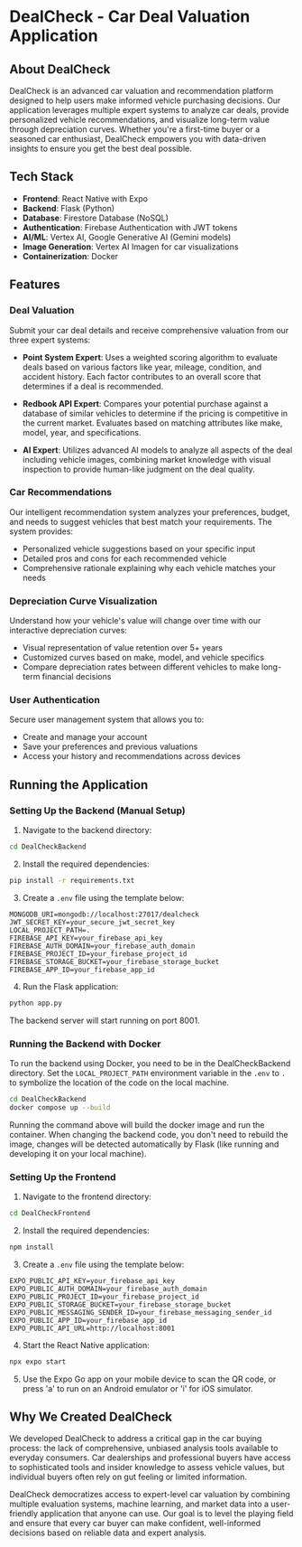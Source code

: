 # DealCheck - Car Deal Valuation Application

## About DealCheck

DealCheck is an advanced car valuation and recommendation platform designed to help users make informed vehicle purchasing decisions. Our application leverages multiple expert systems to analyze car deals, provide personalized vehicle recommendations, and visualize long-term value through depreciation curves. Whether you're a first-time buyer or a seasoned car enthusiast, DealCheck empowers you with data-driven insights to ensure you get the best deal possible.

## Tech Stack

- **Frontend**: React Native with Expo
- **Backend**: Flask (Python)
- **Database**: Firestore Database (NoSQL)
- **Authentication**: Firebase Authentication with JWT tokens
- **AI/ML**: Vertex AI, Google Generative AI (Gemini models)
- **Image Generation**: Vertex AI Imagen for car visualizations
- **Containerization**: Docker

## Features

### Deal Valuation

Submit your car deal details and receive comprehensive valuation from our three expert systems:

- **Point System Expert**: Uses a weighted scoring algorithm to evaluate deals based on various factors like year, mileage, condition, and accident history. Each factor contributes to an overall score that determines if a deal is recommended.

- **Redbook API Expert**: Compares your potential purchase against a database of similar vehicles to determine if the pricing is competitive in the current market. Evaluates based on matching attributes like make, model, year, and specifications.

- **AI Expert**: Utilizes advanced AI models to analyze all aspects of the deal including vehicle images, combining market knowledge with visual inspection to provide human-like judgment on the deal quality.

### Car Recommendations

Our intelligent recommendation system analyzes your preferences, budget, and needs to suggest vehicles that best match your requirements. The system provides:

- Personalized vehicle suggestions based on your specific input
- Detailed pros and cons for each recommended vehicle
- Comprehensive rationale explaining why each vehicle matches your needs

### Depreciation Curve Visualization

Understand how your vehicle's value will change over time with our interactive depreciation curves:

- Visual representation of value retention over 5+ years
- Customized curves based on make, model, and vehicle specifics
- Compare depreciation rates between different vehicles to make long-term financial decisions

### User Authentication

Secure user management system that allows you to:

- Create and manage your account
- Save your preferences and previous valuations
- Access your history and recommendations across devices

## Running the Application

### Setting Up the Backend (Manual Setup)

1. Navigate to the backend directory:

```bash
cd DealCheckBackend
```

2. Install the required dependencies:

```bash
pip install -r requirements.txt
```

3. Create a `.env` file using the template below:

```
MONGODB_URI=mongodb://localhost:27017/dealcheck
JWT_SECRET_KEY=your_secure_jwt_secret_key
LOCAL_PROJECT_PATH=.
FIREBASE_API_KEY=your_firebase_api_key
FIREBASE_AUTH_DOMAIN=your_firebase_auth_domain
FIREBASE_PROJECT_ID=your_firebase_project_id
FIREBASE_STORAGE_BUCKET=your_firebase_storage_bucket
FIREBASE_APP_ID=your_firebase_app_id
```

4. Run the Flask application:

```bash
python app.py
```

The backend server will start running on port 8001.

### Running the Backend with Docker

To run the backend using Docker, you need to be in the DealCheckBackend directory.
Set the `LOCAL_PROJECT_PATH` environment variable in the `.env` to `.` to symbolize the location of the code on the local machine.

```bash
cd DealCheckBackend
docker compose up --build
```

Running the command above will build the docker image and run the container. When changing the backend code, you don't need to rebuild the image, changes will be detected automatically by Flask (like running and developing it on your local machine).

### Setting Up the Frontend

1. Navigate to the frontend directory:

```bash
cd DealCheckFrontend
```

2. Install the required dependencies:

```bash
npm install
```

3. Create a `.env` file using the template below:

```
EXPO_PUBLIC_API_KEY=your_firebase_api_key
EXPO_PUBLIC_AUTH_DOMAIN=your_firebase_auth_domain
EXPO_PUBLIC_PROJECT_ID=your_firebase_project_id
EXPO_PUBLIC_STORAGE_BUCKET=your_firebase_storage_bucket
EXPO_PUBLIC_MESSAGING_SENDER_ID=your_firebase_messaging_sender_id
EXPO_PUBLIC_APP_ID=your_firebase_app_id
EXPO_PUBLIC_API_URL=http://localhost:8001
```

4. Start the React Native application:

```bash
npx expo start
```

5. Use the Expo Go app on your mobile device to scan the QR code, or press 'a' to run on an Android emulator or 'i' for iOS simulator.

## Why We Created DealCheck

We developed DealCheck to address a critical gap in the car buying process: the lack of comprehensive, unbiased analysis tools available to everyday consumers. Car dealerships and professional buyers have access to sophisticated tools and insider knowledge to assess vehicle values, but individual buyers often rely on gut feeling or limited information.

DealCheck democratizes access to expert-level car valuation by combining multiple evaluation systems, machine learning, and market data into a user-friendly application that anyone can use. Our goal is to level the playing field and ensure that every car buyer can make confident, well-informed decisions based on reliable data and expert analysis.
